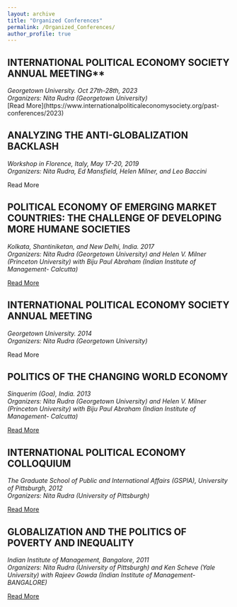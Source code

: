 ```yaml
---
layout: archive
title: "Organized Conferences"
permalink: /Organized_Conferences/
author_profile: true
---
```


## INTERNATIONAL POLITICAL ECONOMY SOCIETY ANNUAL MEETING**

<address>
 Georgetown University. Oct 27th-28th, 2023<br /> Organizers: Nita Rudra (Georgetown University)
</address>
[Read More](https://www.internationalpoliticaleconomysociety.org/past-conferences/2023) 

## ANALYZING THE ANTI-GLOBALIZATION BACKLASH

<address>
 Workshop in Florence, Italy, May 17-20, 2019<br /> Organizers: Nita Rudra, Ed Mansfield, Helen Milner, and Leo Baccini
</address>

Read More

## POLITICAL ECONOMY OF EMERGING MARKET COUNTRIES: THE CHALLENGE OF DEVELOPING MORE HUMANE SOCIETIES

<address>
 Kolkata, Shantiniketan, and New Delhi, India. 2017<br /> Organizers: Nita Rudra (Georgetown University) and Helen V. Milner (Princeton University) with Biju Paul Abraham (Indian Institute of Management- Calcutta)
</address>

[Read More](POLITICAL_ECONOMY_OF_EMERGING_MARKET_COUNTRIES.pdf)

## INTERNATIONAL POLITICAL ECONOMY SOCIETY ANNUAL MEETING

<address>
 Georgetown University. 2014<br /> Organizers: Nita Rudra (Georgetown University)
</address>

Read More

## POLITICS OF THE CHANGING WORLD ECONOMY

<address>
 Sinquerim (Goa), India. 2013<br /> Organizers: Nita Rudra (Georgetown University) and Helen V. Milner (Princeton University) with Biju Paul Abraham (Indian Institute of Management- Calcutta)
</address>

[Read More](POLITICS-OF-THE-CHANGING-WORLD-ECONOMY.pdf)

## INTERNATIONAL POLITICAL ECONOMY COLLOQUIUM

<address>
 The Graduate School of Public and International Affairs (GSPIA), University of Pittsburgh, 2012<br /> Organizers: Nita Rudra (University of Pittsburgh)
</address>

[Read More](files/INTERNATIONAL-POLITICAL-ECONOMY-COLLOQUIUM.pdf)

## GLOBALIZATION AND THE POLITICS OF POVERTY AND INEQUALITY

<address>
 Indian Institute of Management, Bangalore, 2011<br /> Organizers: Nita Rudra (University of Pittsburgh) and Ken Scheve (Yale University) with Rajeev Gowda (Indian Institute of Management- BANGALORE)
</address>

[Read More](files/GLOBALIZATION-AND-THE-POLITICS-OF-POVERTY-AND-INEQUALITY.pdf)
